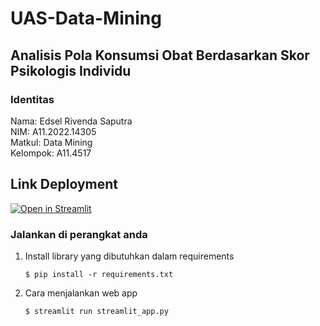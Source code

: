 # UAS-Data-Mining
## Analisis Pola Konsumsi Obat Berdasarkan Skor Psikologis Individu

### Identitas
  Nama: Edsel Rivenda Saputra <br />
  NIM: A11.2022.14305 <br />
  Matkul: Data Mining <br />
  Kelompok: A11.4517 <br />

## Link Deployment <br />
[![Open in Streamlit](https://static.streamlit.io/badges/streamlit_badge_black_white.svg)](https://dm-a11202214305-uas.streamlit.app/)

### Jalankan di perangkat anda

1. Install library yang dibutuhkan dalam requirements

   ```
   $ pip install -r requirements.txt
   ```

2. Cara menjalankan web app

   ```
   $ streamlit run streamlit_app.py
   ```

